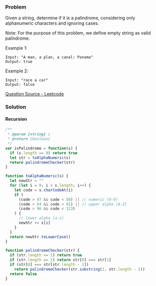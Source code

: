 ### Problem

Given a string, determine if it is a palindrome, considering only alphanumeric characters and ignoring cases.

Note: For the purpose of this problem, we define empty string as valid palindrome.

<!-- more -->

Example 1:

```
Input: "A man, a plan, a canal: Panama"
Output: true
```

Example 2:

```
Input: "race a car"
Output: false
```

[Question Source - Leetcode](https://leetcode.com/problems/valid-palindrome/)

### Solution

#### Recursion

```javascript
/**
 * @param {string} s
 * @return {boolean}
 */
var isPalindrome = function(s) {
  if (s.length == 0) return true
  let str = toAlphaNumeric(s)
  return palindromeChecker(str)
}

function toAlphaNumeric(s) {
  let newStr = ""
  for (let i = 0; i < s.length; i++) {
    let code = s.charCodeAt(i)
    if (
      (code > 47 && code < 58) || // numeric (0-9)
      (code > 64 && code < 91) || // upper alpha (A-Z)
      (code > 96 && code < 123)
    ) {
      // lower alpha (a-z)
      newStr += s[i]
    }
  }
  return newStr.toLowerCase()
}

function palindromeChecker(str) {
  if (str.length <= 1) return true
  if (str.length == 2) return str[0] === str[1]
  if (str[0] === str[str.length - 1])
    return palindromeChecker(str.substring(1, str.length - 1))
  return false
}
```
